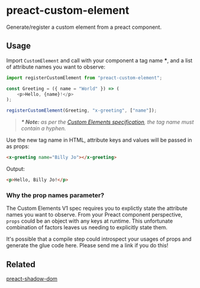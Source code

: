 # preact-custom-element

Generate/register a custom element from a preact component.

## Usage

Import `CustomElement` and call with your component a tag name __\*__, and a list of attribute names you want to observe:

```javascript
import registerCustomElement from "preact-custom-element";

const Greeting = ({ name = "World" }) => (
	<p>Hello, {name}!</p>
);

registerCustomElement(Greeting, "x-greeting", ["name"]);
```

> _**\* Note:** as per the [Custom Elements specification](http://w3c.github.io/webcomponents/spec/custom/#prod-potentialcustomelementname), the tag name must contain a hyphen._

Use the new tag name in HTML, attribute keys and values will be passed in as props:

```html
<x-greeting name="Billy Jo"></x-greeting>
```

Output:

```html
<p>Hello, Billy Jo!</p>
```

### Why the prop names parameter?

The Custom Elements V1 spec requires you to explictly state the attribute names you want to observe. From your Preact component perspective, `props` could be an object with any keys at runtime. This unfortunate combination of factors leaves us needing to explicitly state them.

It's possible that a compile step could introspect your usages of props and generate the glue code here. Please send me a link if you do this!

## Related

[preact-shadow-dom](https://github.com/bspaulding/preact-shadow-dom)

